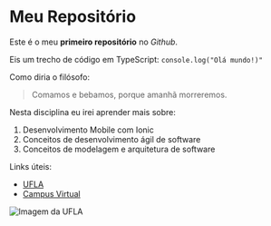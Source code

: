 # Meu Repositório
Este é o meu **primeiro repositório** no *Github*.

Eis um trecho de código em TypeScript:
`console.log("Olá mundo!)"`

Como diria o filósofo:
> Comamos e bebamos, porque amanhã morreremos.

Nesta disciplina eu irei aprender mais sobre:
1. Desenvolvimento Mobile com Ionic
2. Conceitos de desenvolvimento ágil de software
3. Conceitos de modelagem e arquitetura de software

Links úteis:
* [UFLA](https://www.ufla.br)
* [Campus Virtual](https://campusvirtual.ufla.br)

![Imagem da UFLA](https://ufla.br/images/noticias/2018/08_ago/biblioteca-ufla.jpg)
